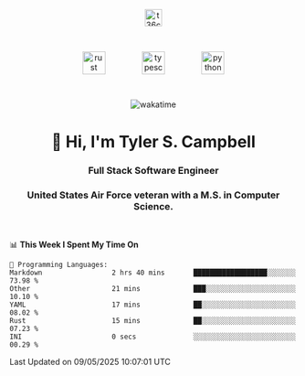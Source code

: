 <p align="center">
<a href="https://www.linkedin.com/in/t36campbell" target="blank"><img align="center" src="https://ik.imagekit.io/t36campbell/Portfolio/linkedin.png.original_m8bbGgPh6.png" alt="t36campbell" height="30" width="30" /></a>
</p>
<p align="center">
    <img src="https://rustacean.net/assets/rustacean-orig-noshadow.svg" alt="rust" width="40" height="40" style="margin: 6%;" />
    <img src="https://cdn.worldvectorlogo.com/logos/typescript.svg" alt="typescript" width="40" height="40" style="margin: 6%;" />
    <img src="https://cdn.worldvectorlogo.com/logos/python-5.svg" alt="python" width="40" height="40" style="margin: 6%;" />
</p>
<div align="center">
  
  ![wakatime](https://wakatime.com/badge/user/738aac7f-8868-4bc3-a1df-4c36703ee4b6.svg)
  
</div>

<h1 align="center">👋 Hi, I'm Tyler S. Campbell</h1>
<h3 align="center">Full Stack Software Engineer</h3>
<h3 align="center">United States Air Force veteran with a M.S. in Computer Science.</h3>
<br>

<!--START_SECTION:waka-->
📊 **This Week I Spent My Time On** 

```text
💬 Programming Languages: 
Markdown                 2 hrs 40 mins       ██████████████████░░░░░░░   73.98 % 
Other                    21 mins             ███░░░░░░░░░░░░░░░░░░░░░░   10.10 % 
YAML                     17 mins             ██░░░░░░░░░░░░░░░░░░░░░░░   08.02 % 
Rust                     15 mins             ██░░░░░░░░░░░░░░░░░░░░░░░   07.23 % 
INI                      0 secs              ░░░░░░░░░░░░░░░░░░░░░░░░░   00.29 % 
```


 Last Updated on 09/05/2025 10:07:01 UTC
<!--END_SECTION:waka-->
